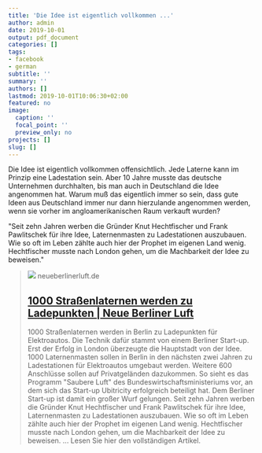 ```yaml
---
title: 'Die Idee ist eigentlich vollkommen ...'
author: admin
date: 2019-10-01
output: pdf_document
categories: []
tags:
- facebook
- german
subtitle: ''
summary: ''
authors: []
lastmod: 2019-10-01T10:06:30+02:00
featured: no
image:
  caption: ''
  focal_point: ''
  preview_only: no
projects: []
slug: []
---
```

Die Idee ist eigentlich vollkommen offensichtlich. Jede Laterne kann im Prinzip eine Ladestation sein. Aber 10 Jahre musste das  deutsche Unternehmen durchhalten, bis man auch in Deutschland die Idee angenommen hat. Warum muß das eigentlich immer so sein, dass gute Ideen aus Deutschland immer nur dann hierzulande angenommen werden, wenn sie vorher im angloamerikanischen Raum verkauft wurden?

"Seit zehn Jahren werben die Gründer Knut Hechtfischer und Frank Pawlitschek für ihre Idee, Laternenmasten zu Ladestationen auszubauen. Wie so oft im Leben zählte auch hier der Prophet im eigenen Land wenig. Hechtfischer musste nach London gehen, um die Machbarkeit der Idee zu beweisen."
> [![](https://www.neueberlinerluft.de/wp-content/uploads/2019/02/NeueBerlinerLuft_social.png)](https://www.neueberlinerluft.de/1000-strassenlaternen-werden-zu-ladepunkten/)
> neueberlinerluft.de
> ## [1000 Straßenlaternen werden zu Ladepunkten | Neue Berliner Luft](https://www.neueberlinerluft.de/1000-strassenlaternen-werden-zu-ladepunkten/)
>
>1000 Straßenlaternen werden in Berlin zu Ladepunkten für Elektroautos. Die Technik dafür stammt von einem Berliner Start-up. Erst der Erfolg in London überzeugte die Hauptstadt von der Idee. 1000 Laternenmasten sollen in Berlin in den nächsten zwei Jahren zu Ladestationen für Elektroautos umgebaut werden. Weitere 600 Anschlüsse sollen auf Privatgeländen dazukommen. So sieht es das Programm "Saubere Luft" des Bundeswirtschaftsministeriums vor, an dem sich das Start-up Ubitricity erfolgreich beteiligt hat. Dem Berliner Start-up ist damit ein großer Wurf gelungen. Seit zehn Jahren werben die Gründer Knut Hechtfischer und Frank Pawlitschek für ihre Idee, Laternenmasten zu Ladestationen auszubauen. Wie so oft im Leben zählte auch hier der Prophet im eigenen Land wenig. Hechtfischer musste nach London gehen, um die Machbarkeit der Idee zu beweisen. ... Lesen Sie hier den vollständigen Artikel.


